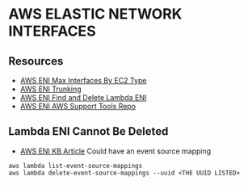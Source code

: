 # AWS ELASTIC NETWORK INTERFACES

## Resources

- [AWS ENI Max Interfaces By EC2 Type](https://docs.aws.amazon.com/AWSEC2/latest/UserGuide/using-eni.html)
- [AWS ENI Trunking](https://docs.aws.amazon.com/AmazonECS/latest/developerguide/container-instance-eni.html)
- [AWS ENI Find and Delete Lambda ENI](https://aws.amazon.com/premiumsupport/knowledge-center/lambda-eni-find-delete/)
- [AWS ENI AWS Support Tools Repo](https://github.com/awslabs/aws-support-tools)

## Lambda ENI Cannot Be Deleted

- [AWS ENI KB Article](https://forums.aws.amazon.com/thread.jspa?messageID=968480)
Could have an event source mapping

```console
aws lambda list-event-source-mappings
aws lambda delete-event-source-mappings --uuid <THE UUID LISTED>
```
